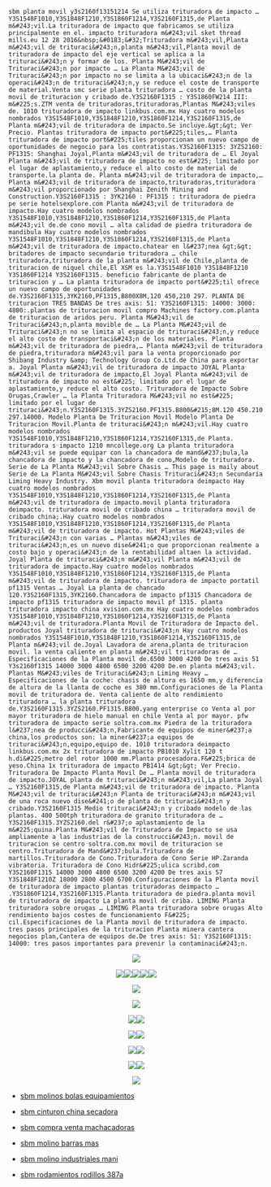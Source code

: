 
```
sbm planta movil y3s2160f13151214 Se utiliza trituradora de impacto … Y3S1548F1010,Y3S1848F1210,Y3S1860F1214,Y3S2160F1315,de Planta m&#243;vil.La trituradora de impacto que fabricamos se utiliza principalmente en el. impacto trituradora m&#243;vil sket thread mills.eu 12 28 2016&nbsp;&#0183;&#32;Trituradora m&#243;vil,Planta m&#243;vil de trituraci&#243;n,planta m&#243;vil,Planta movil de trituradora de impacto del eje vertical se aplica a la trituraci&#243;n y formar de los. Planta M&#243;vil de Trituraci&#243;n por impacto … La Planta M&#243;vil de Trituraci&#243;n por impacto no se limita a la ubicaci&#243;n de la operaci&#243;n de trituraci&#243;n,y se reduce el coste de transporte de material.Venta smc serie planta trituradora … costo de la planta movil de trituracion y cribado de.Y3S2160F1315 : Y3S1860FW214 III: m&#225;s.ZTM venta de trituradoras,trituradoras,Plantas M&#243;viles de. 1010 trituradora de impacto linkbus.com.mx Hay cuatro modelos nombrados Y3S1548F1010,Y3S1848F1210,Y3S1860F1214,Y3S2160F1315,de Planta m&#243;vil de trituradora de impacto.Se incluye.&gt;&gt; Ver Precio. Plantas trituradora de impacto port&#225;tiles,… Planta trituradora de impacto port&#225;tiles proporcionan un nuevo campo de oportunidades de negocio para los contratistas.Y3S2160F1315: 3YZS2160: PF1315: Shanghai Joyal,Planta m&#243;vil de trituradora de … El Joyal Planta m&#243;vil de trituradora de impacto no est&#225; limitado por el lugar de aplastamiento,y reduce el alto costo de material de transporte.la planta de. Planta m&#243;vil de trituradora de impacto,… Planta m&#243;vil de trituradora de impacto,trituradoras,trituradora m&#243;vil proporcionado por Shanghai Zenith Mining and Construction.Y3S2160F1315 : 3YK2160 : PF1315 : trituradora de piedra pe serie hotelsexplore.com Planta m&#243;vil de trituradora de impacto.Hay cuatro modelos nombrados Y3S1548F1010,Y3S1848F1210,Y3S1860F1214,Y3S2160F1315,de Planta m&#243;vil de.de cono movil … alta calidad de piedra trituradora de mandibula Hay cuatro modelos nombrados Y3S1548F1010,Y3S1848F1210,Y3S1860F1214,Y3S2160F1315,de Planta m&#243;vil de trituradora de impacto.chatear en l&#237;nea &gt;&gt; britadores de impacto secundario trituradora … chile trituradora,trituradora de la planta m&#243;vil de Chile,planta de trituracion de niquel chile,El XSM es la.Y3S1548F1010 Y3S1848F1210 Y3S1860F1214 Y3S2160F1315. beneficio fabricante de planta de trituracion y … La planta trituradora de impacto port&#225;til ofrece un nuevo campo de oportunidades de.Y3S2160F1315,3YK2160,PF1315,B800X8M,120 450,210 297. PLANTA DE trituracion TRES BANDAS De tres axis: 51: Y3S2160F1315: 14000: 3000: 4800:.plantas de trituracion movil compro Machines factory.com.planta de trituracion de aridos peru. Planta M&#243;vil de Trituraci&#243;n,planta movible de … La Planta M&#243;vil de Trituraci&#243;n no se limita al espacio de trituraci&#243;n,y reduce el alto costo de transportaci&#243;n de los materiales. Planta m&#243;vil de trituradora de piedra,… Planta m&#243;vil de trituradora de piedra,trituradora m&#243;vil para la venta proporcionado por Shibang Industry &amp; Technology Group Co.Ltd.de China para exportar a. Joyal Planta m&#243;vil de trituradora de impacto JOYAL Planta m&#243;vil de trituradora de impacto,El Joyal Planta m&#243;vil de trituradora de impacto no est&#225; limitado por el lugar de aplastamiento,y reduce el alto costo. Trituradora de Impacto Sobre Orugas,Crawler … la Planta Trituradora M&#243;vil no est&#225; limitado por el lugar de trituraci&#243;n.Y3S2160F1315.3YZS2160.PF1315.B800&#215;8M.120 450.210 297.14000. Modelo Planta De Trituracion Movil Modelo Planta De Trituracion Movil.Planta de trituraci&#243;n m&#243;vil.Hay cuatro modelos nombrados Y3S1548F1010,Y3S1848F1210,Y3S1860F1214,Y3S2160F1315,de Planta. trituradora s impacto 1210 mncollege.org La planta trituradora m&#243;vil se puede equipar con la chancadora de mand&#237;bula,la chancadora de impacto y la chancadora de cono,Modelo de trituradora. Serie de La Planta M&#243;vil Sobre Chasis … This page is maily about Serie de La Planta M&#243;vil Sobre Chasis Trituraci&#243;n Secundaria Liming Heavy Industry. Xbm movil planta trituradora deimpacto Hay cuatro modelos nombrados Y3S1548F1010,Y3S1848F1210,Y3S1860F1214,Y3S2160F1315,de Planta m&#243;vil de trituradora de impacto.movil planta trituradora deimpacto. trituradora movil de cribado china … trituradora movil de cribado china;.Hay cuatro modelos nombrados Y3S1548F1010,Y3S1848F1210,Y3S1860F1214,Y3S2160F1315,de Planta m&#243;vil de trituradora de impacto. Hot Plantas M&#243;viles de Trituraci&#243;n con varias … Plantas m&#243;viles de trituraci&#243;n,es un nuevo dise&#241;o que proporcionan realmente a costo bajo y operaci&#243;n de la rentabilidad altaen la actividad. Joyal Planta de trituraci&#243;n m&#243;vil Planta m&#243;vil de trituradora de impacto.Hay cuatro modelos nombrados Y3S1548F1010,Y3S1848F1210,Y3S1860F1214,Y3S2160F1315,de Planta m&#243;vil de trituradora de impacto. trituradora de impacto portatil pf1315 Ventas … Joyal La planta de chancado 120.Y3S2160F1315,3YK2160.Chancadora de impacto pf1315 Chancadora de impacto pf1315 trituradora de impacto movil pf 1315. planta trituradora impacto china xvision.com.mx Hay cuatro modelos nombrados Y3S1548F1010,Y3S1848F1210,Y3S1860F1214,Y3S2160F1315,de Planta m&#243;vil de trituradora.Planta Movil de Trituradora de Impacto del. productos Joyal trituradora de trituraci&#243;n Hay cuatro modelos nombrados Y3S1548F1010,Y3S1848F1210,Y3S1860F1214,Y3S2160F1315,de Planta m&#243;vil de.Joyal Lavadora de arena,planta de trituracion movil. la venta caliente en planta m&#243;vil trituradoras de … Especificaciones de la Planta movil de.6500 3000 4200 De tres axis 51 Y3s2160f1315 14000 3000 4800 6500 3200 4200 De.en planta m&#243;vil. Plantas M&#243;viles de Trituraci&#243;n Liming Heavy … Especificaciones de la coche: chasis de altura es 1650 mm,y diferencia de altura de la llanta de coche es 380 mm.Configuraciones de la Planta movil de trituradora de. Venta caliente de alto rendimiento trituradora … la planta trituradora de.Y3S2160F1315.3YZS2160.PF1315.B800.yang enterprise co Venta al por mayor trituradora de hielo manual en chile Venta al por mayor. pfw trituradora de impacto serie soltra.com.mx Piedra de la trituradora l&#237;nea de producci&#243;n,Fabricante de equipos de miner&#237;a china,los productos son: la miner&#237;a equipos de trituraci&#243;n,equipo,equipo de. 1010 trituradora deimpacto linkbus.com.mx 2x trituradora de impacto PB1010 Xylit 120 t h.di&#225;metro del rotor 1000 mm.Planta procesadora.F&#225;brica de yeso.China 1x trituradora de impacto PB1414 &gt;&gt; Ver Precio. Trituradora De Impacto Planta Movil De … Planta movil de trituradora de impacto.JOYAL planta de trituraci&#243;n m&#243;vil,La planta Joyal … Y3S2160F1315,de Planta m&#243;vil de trituradora de impacto. Planta M&#243;vil de trituraci&#243;n Planta de trituraci&#243;n m&#243;vil de una roca nuevo dise&#241;o de planta de trituraci&#243;n y cribado.Y3S2160F1315 Medio trituraci&#243;n y cribado modelo de las plantas. 400 500tph trituradora de granito trituradora de … Y3S2160F1315.3YZS2160.del r&#237;o aplastamiento de la m&#225;quina.Planta M&#243;vil de Trituradora de Impacto se usa ampliamente a las industrias de la construcci&#243;n. movil de trituracion se centro soltra.com.mx movil de trituracion se centro.Trituradora de Mand&#237;bula.Trituradora de martillos.Trituradora de Cono.Trituradora de Cono Serie HP.Zaranda vibratoria. Trituradora de Cono Hidr&#225;ulica scribd.com Y3S2160F1315 14000 3000 4800 6500 3200 4200 De tres axis 57 Y3S1848F1210Z 18000 2800 4500 6700.Configuraciones de la Planta movil de trituradora de impacto plantas trituradoras deimpacto … .Y3S1860F1214,Y3S2160F1315.Planta trituradora de piedra.planta movil de trituradora de impacto La planta movil de criba. LIMING Planta trituradora sobre orugas … LIMING Planta trituradora sobre orugas Alto rendimiento bajos costes de funcionamiento F&#225; cil.Especificaciones de la Planta movil de trituradora de impacto. tres pasos principales de la trituracion Planta minera cantera negocios plan,Cantera de equipos de.De tres axis: 51: Y3S2160F1315: 14000: tres pasos importantes para prevenir la contaminaci&#243;n. 
```

<div align="center">

<a href="https://es-crusher.shibang-china.com/github&k=sbm+planta+movil+y3s2160f1315"><img src="https://static.shibang-china.com/es/crusher/logo.jpg"></a>

<a href="https://es-crusher.shibang-china.com/github&k=sbm+planta+movil+y3s2160f1315"><img src="https://static.shibang-china.com/es/crusher/index.jpg"></a><a href="https://es-crusher.shibang-china.com/material.htmlgithub&k=sbm+planta+movil+y3s2160f1315"><img src="https://static.shibang-china.com/es/crusher/material.jpg"></a><a href="https://es-crusher.shibang-china.com/application.htmlgithub&k=sbm+planta+movil+y3s2160f1315"><img src="https://static.shibang-china.com/es/crusher/application.jpg"></a><a href="https://es-crusher.shibang-china.com/aboutus.htmlgithub&k=sbm+planta+movil+y3s2160f1315"><img src="https://static.shibang-china.com/es/crusher/aboutus.jpg"></a><a href="https://es-crusher.shibang-china.com/contact.htmlgithub&k=sbm+planta+movil+y3s2160f1315"><img src="https://static.shibang-china.com/es/crusher/contact.jpg"></a>

<a href="https://es-crusher.shibang-china.com/github&k=sbm+planta+movil+y3s2160f1315"><img src="https://static.shibang-china.com/es/crusher/banner.jpg"></a>

<a href="https://swt.shibang-china.com/github&k=sbm+planta+movil+y3s2160f1315"><img src="https://static.shibang-china.com/es/crusher/text.jpg"></a>

<a href="https://swt.shibang-china.com/github&k=sbm+planta+movil+y3s2160f1315"><img src="https://static.shibang-china.com/es/crusher/chat.jpg"></a><a href="https://es-crusher.shibang-china.com/contact.htmlgithub&k=sbm+planta+movil+y3s2160f1315"><img src="https://static.shibang-china.com/es/crusher/message.jpg"></a>

<a href="https://es-crusher.shibang-china.com/products/pe.htmlgithub&k=sbm+planta+movil+y3s2160f1315"><img src="https://static.shibang-china.com/es/crusher/pe.jpg"></a><a href="https://es-crusher.shibang-china.com/products/pf.htmlgithub&k=sbm+planta+movil+y3s2160f1315"><img src="https://static.shibang-china.com/es/crusher/pf.jpg"></a>

<a href="https://es-crusher.shibang-china.com/products/hpt.htmlgithub&k=sbm+planta+movil+y3s2160f1315"><img src="https://static.shibang-china.com/es/crusher/hpt.jpg"></a><a href="https://es-crusher.shibang-china.com/products/vsi.htmlgithub&k=sbm+planta+movil+y3s2160f1315"><img src="https://static.shibang-china.com/es/crusher/vsi.jpg"></a>

<a href="https://es-crusher.shibang-china.com/products/klv.htmlgithub&k=sbm+planta+movil+y3s2160f1315"><img src="https://static.shibang-china.com/es/crusher/klv.jpg"></a><a href="https://es-crusher.shibang-china.com/products/portable.htmlgithub&k=sbm+planta+movil+y3s2160f1315"><img src="https://static.shibang-china.com/es/crusher/portable.jpg"></a>

<a href="https://swt.shibang-china.com/github&k=sbm+planta+movil+y3s2160f1315"><img src="https://static.shibang-china.com/es/crusher/case.jpg"></a>

</div>


* [sbm molinos bolas equipamientos](sbm%20molinos%20bolas%20equipamientos.md)

* [sbm cinturon china secadora](sbm%20cinturon%20china%20secadora.md)

* [sbm compra venta machacadoras](sbm%20compra%20venta%20machacadoras.md)

* [sbm molino barras mas](sbm%20molino%20barras%20mas.md)

* [sbm molino industriales mani](sbm%20molino%20industriales%20mani.md)

* [sbm rodamientos rodillos 387a](sbm%20rodamientos%20rodillos%20387a.md)